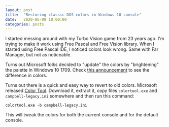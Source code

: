 ```yaml
---
layout: post
title:  "Restoring classic DOS colors in Windows 10 console"
date:   2020-06-09 10:00:00
categories: posts
---
```


I started messing around with my Turbo Vision game from 23 years ago.
I'm trying to make it work using Free Pascal and Free Vision library.
When I started using Free Pascal IDE, I noticed colors look wrong.
Same with Far Manager, but not as noticeable.

Turns out Microsoft folks decided to "update" the colors by "brightening" the palette in Windows 10 1709.
Check [this announcement](https://devblogs.microsoft.com/commandline/updating-the-windows-console-colors/)
to see the difference in colors. 

Turns out there is a quick and easy way to revert to old colors.
Microsoft released [Color Tool](https://github.com/microsoft/terminal/releases/tag/1708.14008).
Download it, extract it, copy files `colortool.exe` and `campbell-legacy.ini` somewhere
and then run this command:

    colortool.exe -b campbell-legacy.ini

This will tweak the colors for both the current console and for the default console.
